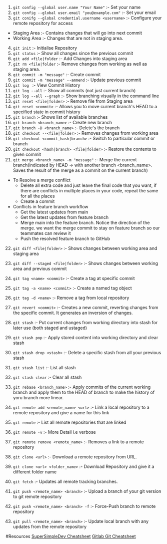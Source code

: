 1. `git config --global user.name "Your Name"` :- Set your name 
2. `git config --global user.email "you@example.com"` :- Set your email
3. `git conifg --global credential.username <username>` :- Configure your remote repository for access
- Staging Area :- Contains changes that will go into next commit
- Working Area :- Changes that are not in staging area. 

4. `git init` :- Initialise Repository 
5. `git status` :- Show all changes since the previous commit 
6. `git add <file|folder` :- Add Changes into staging area
7. `git rm <file|folder` :- Remove changes from working as well as staging area.
8. `git commit -m "message"` :- Create commit
9. `git commit -m "message" --ammend` :- Update previous commit
10. `git log ` :- View Commit History 
11. `git log --all` :- Show all commits (not just current branch)
12. `git log --all --graph` :- Show branching visually in the command line
13. `git reset <file|folder>` :- Remove file from Staging area 
14. `git reset <commit>` :- Allows you to move current branch's HEAD to a specified state in commit history 
15. `git branch` :- Shows list of available branches
16. `git branch <branch_name>` :- Create new branch
17. `git branch -D <branch_name>` :- Delete's the branch 
18. `git checkout --<file|folder>` :- Removes changes from working area
19. `git checkout <commit_hash|branch>` :- Switch to particular commit or branch 
20. `git checkout <hash|branch> <file|folder>` :- Restore the contents to given commit
21. `git merge <branch_name> -m "message"` :- Merge the current branch(indicated by HEAD -> with another branch <branch_name>. Saves the result of the merge as a commit on the current branch)
- To Resolve a merge conflict
	- Delete all extra code and just leave the final code that you want, if there are conflicts in multiple places in your code, repeat the same for all the places
	- Create a commit
- Conflicts in feature branch workflow
	- Get the latest updates from main
	- Get the latest updates from feature branch 
	- Merge main into the feature branch. Notice the direction of the merge. we want the merge commit to stay on feature branch so our teammates can review it 
	- Push the resolved feature branch to GitHub 

22. `git diff <file|folder>` :- Shows changes between working area and staging area
23. `git diff --staged <file|folder>` :- Shows changes between working area and previous commit 
24. `git tag <name> <commit>` :- Create a tag at specific commit 
25. `git tag -a <name> <commit>` :- Create a named tag object
26. `git tag -d <name>` :- Remove a tag from local repository 
27. `git revert <commit>` :- Creates a new commit, reverting changes from the specific commit. It generates an inversion of changes.
28. `git stash` :- Put current changes from working directory into stash for later use (both staged and ustaged)
29. `git stash pop` :- Apply stored content into working directory and clear stash 
30. `git stash drop <stash>`  :- Delete a specific stash from all your previous stash 
31. `git stash list` :- List all stash 
32. `git stash clear` :- Clear all stash  
33. `git rebase <branch_name>` :- Apply commits of the current working branch and apply them to the HEAD of branch to make the history of yoru branch more linear. 

34. `git remote add <remote_name> <url>` :- Link a local repository to a remote repository and give a name for this link
35. `git remote` :- List all remote repositories that are linked
36. `git remote -v` :- More Detail i.e verbose
37. `git remote remove <remote_name>` :- Removes a link to a remote repository 
38. `git clone <url>` :- Download a remote repository from URL.
39. `git clone <url> <folder_name>` :- Download Repository and give it a different folder name
40. `git fetch` :- Updates all remote tracking branches. 
41. `git push <remote_name> <branch>` :- Upload a branch of your git version to git remote repository 
42. `git push <remote_name> <branch> -f` :- Force-Push branch to remote repository 
43. `git pull <remote_name> <branch>` :- Update local branch with any updates from the remote repository 


#Resources
[SuperSimpleDev Cheatsheet](Docs/SuperSimpleDev-GitCheatsheet.pdf)
[Gitlab Git Cheatsheet](Docs/GitCheatsheet.pdf)
